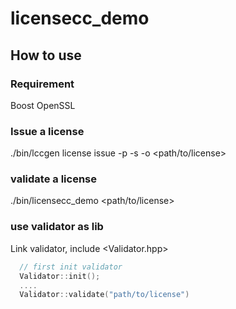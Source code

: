 # licensecc_demo

## How to use
### Requirement
Boost
OpenSSL

### Issue a license
./bin/lccgen license issue -p <path-to-private-key> -s <identifier> -o <path/to/license> 

### validate a license
./bin/licensecc_demo <path/to/license>


### use validator as lib
Link validator, include <Validator.hpp>

```cpp
  // first init validator
  Validator::init();
  ....
  Validator::validate("path/to/license")
```  
